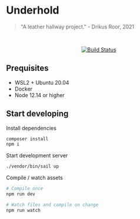 # Underhold

> "A leather hallway project." - Drikus Roor, 2021

<br>
<p align="center">
    <a href="https://github.com/drikusroor/underhold/actions/workflows/laravel.yml"><img src="https://github.com/drikusroor/underhold/actions/workflows/laravel.yml/badge.svg" alt="Build Status"></a>
</p>

## Prequisites

-   WSL2 + Ubuntu 20.04
-   Docker
-   Node 12.14 or higher

## Start developing

Install dependencies

```sh
composer install
npm i
```

Start development server

```sh
./vendor/bin/sail up
```

Compile / watch assets

```sh
# Compile once
npm run dev

# Watch files and compile on change
npm run watch
```
